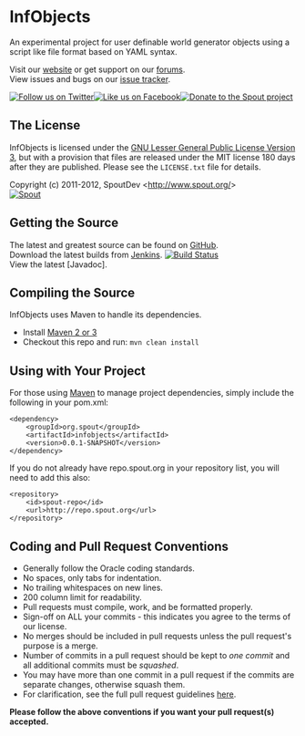 InfObjects
==========
An experimental project for user definable world generator objects using a script like file format based on YAML syntax.

Visit our [website][Website] or get support on our [forums][Forums].  
View issues and bugs on our [issue tracker][Issues].

[![Follow us on Twitter][Twitter Logo]][Twitter][![Like us on Facebook][Facebook Logo]][Facebook][![Donate to the Spout project][Donate Logo]][Donate]

## The License
InfObjects is licensed under the [GNU Lesser General Public License Version 3][License], but with a provision that files are released under the MIT license 180 days after they are published. Please see the `LICENSE.txt` file for details.

Copyright (c) 2011-2012, SpoutDev <<http://www.spout.org/>>  
[![Spout][Author Logo]][Website]

## Getting the Source
The latest and greatest source can be found on [GitHub].  
Download the latest builds from [Jenkins]. [![Build Status](http://build.spout.org/job/InfObjects/badge/icon)][Jenkins]  
View the latest [Javadoc].

## Compiling the Source
InfObjects uses Maven to handle its dependencies.

* Install [Maven 2 or 3](http://maven.apache.org/download.html)  
* Checkout this repo and run: `mvn clean install`

## Using with Your Project
For those using [Maven](http://maven.apache.org/download.html) to manage project dependencies, simply include the following in your pom.xml:

    <dependency>
        <groupId>org.spout</groupId>
        <artifactId>infobjects</artifactId>
        <version>0.0.1-SNAPSHOT</version>
    </dependency>

If you do not already have repo.spout.org in your repository list, you will need to add this also:

    <repository>
        <id>spout-repo</id>
        <url>http://repo.spout.org</url>
    </repository>

## Coding and Pull Request Conventions
* Generally follow the Oracle coding standards.
* No spaces, only tabs for indentation.
* No trailing whitespaces on new lines.
* 200 column limit for readability.
* Pull requests must compile, work, and be formatted properly.
* Sign-off on ALL your commits - this indicates you agree to the terms of our license.
* No merges should be included in pull requests unless the pull request's purpose is a merge.
* Number of commits in a pull request should be kept to *one commit* and all additional commits must be *squashed*.
* You may have more than one commit in a pull request if the commits are separate changes, otherwise squash them.
* For clarification, see the full pull request guidelines [here](http://spout.in/prguide).

**Please follow the above conventions if you want your pull request(s) accepted.**

[Author Logo]: http://cdn.spout.org/img/logo/spout_305x135.png
[License]: http://www.spout.org/SpoutDevLicenseV1.txt
[Website]: http://www.spout.org
[Forums]: http://forums.spout.org
[GitHub]: https://github.com/VanillaDev/InfObjects
[Jenkins]: http://build.spout.org/job/InfObjects
[Issues]: http://issues.spout.org/browse/InfObjects
[Twitter]: http://spout.in/twitter
[Twitter Logo]: http://cdn.spout.org/img/button/twitter_follow_us.png
[Facebook]: http://spout.in/facebook
[Facebook Logo]: http://cdn.spout.org/img/button/facebook_like_us.png
[Donate]: http://spout.in/donate
[Donate Logo]: http://cdn.spout.org/img/button/donate_paypal_96x96.png
